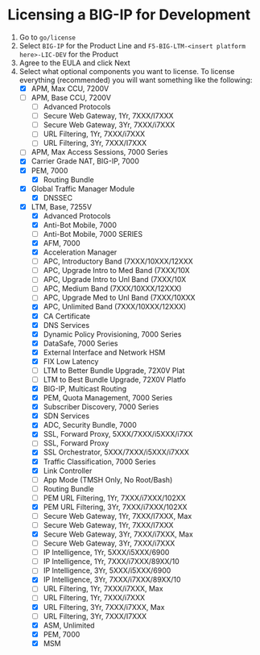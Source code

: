# Licensing a BIG-IP for Development

1. Go to `go/license`
1. Select `BIG-IP` for the Product Line and `F5-BIG-LTM-<insert platform here>-LIC-DEV` for the Product
1. Agree to the EULA and click Next
1. Select what optional components you want to license.
To license everything (recommended) you will want something like the following:
    * [x] APM, Max CCU, 7200V
    * [ ] APM, Base CCU, 7200V
        * [ ] Advanced Protocols
        * [ ] Secure Web Gateway, 1Yr, 7XXX/I7XXX
        * [ ] Secure Web Gateway, 3Yr, 7XXX/i7XXX
        * [ ] URL Filtering, 1Yr, 7XXX/i7XXX
        * [ ] URL Filtering, 3Yr, 7XXX/I7XXX
    * [ ] APM, Max Access Sessions, 7000 Series
    * [x] Carrier Grade NAT, BIG-IP, 7000
    * [x] PEM, 7000
        * [x] Routing Bundle
    * [x] Global Traffic Manager Module
        * [x] DNSSEC
    * [x] LTM, Base, 7255V
        * [x] Advanced Protocols
        * [x] Anti-Bot Mobile, 7000
        * [ ] Anti-Bot Mobile, 7000 SERIES
        * [x] AFM, 7000
        * [x] Acceleration Manager
        * [ ] APC, Introductory Band (7XXX/10XXX/12XXX
        * [ ] APC, Upgrade Intro to Med Band (7XXX/10X
        * [ ] APC, Upgrade Intro to Unl Band (7XXX/10X
        * [ ] APC, Medium Band (7XXX/10XXX/12XXX)
        * [ ] APC, Upgrade Med to Unl Band (7XXX/10XXX
        * [x] APC, Unlimited Band (7XXX/10XXX/12XXX)
        * [x] CA Certificate
        * [x] DNS Services
        * [x] Dynamic Policy Provisioning, 7000 Series
        * [x] DataSafe, 7000 Series
        * [x] External Interface and Network HSM
        * [x] FIX Low Latency
        * [ ] LTM to Better Bundle Upgrade, 72X0V Plat
        * [ ] LTM to Best Bundle Upgrade, 72X0V Platfo
        * [x] BIG-IP, Multicast Routing
        * [x] PEM, Quota Management, 7000 Series
        * [x] Subscriber Discovery, 7000 Series
        * [x] SDN Services
        * [x] ADC, Security Bundle, 7000
        * [x] SSL, Forward Proxy, 5XXX/7XXX/i5XXX/i7XX
        * [ ] SSL, Forward Proxy
        * [x] SSL Orchestrator, 5XXX/7XXX/i5XXX/i7XXX
        * [x] Traffic Classification, 7000 Series
        * [x] Link Controller
        * [ ] App Mode (TMSH Only, No Root/Bash)
        * [ ] Routing Bundle
        * [ ] PEM URL Filtering, 1Yr, 7XXX/i7XXX/102XX
        * [x] PEM URL Filtering, 3Yr, 7XXX/i7XXX/102XX
        * [ ] Secure Web Gateway, 1Yr, 7XXX/I7XXX, Max
        * [ ] Secure Web Gateway, 1Yr, 7XXX/I7XXX
        * [x] Secure Web Gateway, 3Yr, 7XXX/i7XXX, Max
        * [ ] Secure Web Gateway, 3Yr, 7XXX/i7XXX
        * [ ] IP Intelligence, 1Yr, 5XXX/i5XXX/6900
        * [ ] IP Intelligence, 1Yr, 7XXX/i7XXX/89XX/10
        * [ ] IP Intelligence, 3Yr, 5XXX/i5XXX/6900
        * [x] IP Intelligence, 3Yr, 7XXX/i7XXX/89XX/10
        * [ ] URL Filtering, 1Yr, 7XXX/i7XXX, Max
        * [ ] URL Filtering, 1Yr, 7XXX/i7XXX
        * [x] URL Filtering, 3Yr, 7XXX/i7XXX, Max
        * [ ] URL Filtering, 3Yr, 7XXX/I7XXX
        * [x] ASM, Unlimited
        * [x] PEM, 7000
        * [x] MSM
